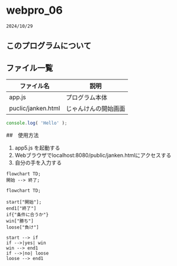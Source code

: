 # webpro_06
    2024/10/29
## このプログラムについて
## ファイル一覧

ファイル名|説明
-|-
app.js|プログラム本体
puclic/janken.html|じゃんけんの開始画面

```javascript
console.log( 'Hello' );
```

##　使用方法
1. app5.js を起動する
1. Webブラウザでlocalhost:8080/public/janken.htmlにアクセスする
1. 自分の手を入力する

```mermaid
flowchart TD;
開始 --> 終了;
```
```mermaid
flowchart TD;

start["開始"];
end1["終了"]
if{"条件に合うか"}
win["勝ち"]
loose["負け"]

start --> if
if -->|yes| win
win --> end1
if -->|no| loose
loose --> end1
```